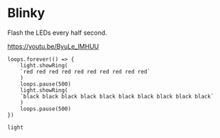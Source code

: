 # Blinky

Flash the LEDs every half second.

https://youtu.be/ByuLe_lMHUU

```blocks
loops.forever(() => {
    light.showRing(
    `red red red red red red red red red red`
    )
    loops.pause(500)
    light.showRing(
    `black black black black black black black black black black`
    )
    loops.pause(500)
})
```

```packages
light
```